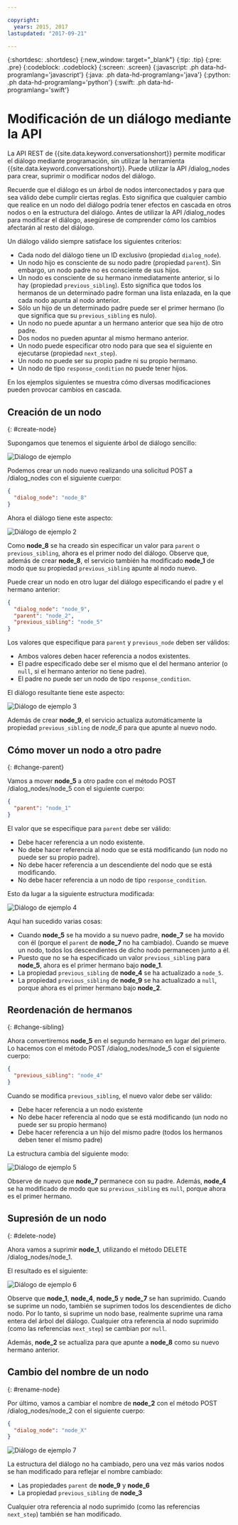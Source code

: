 ```yaml
---

copyright:
  years: 2015, 2017
lastupdated: "2017-09-21"

---
```


{:shortdesc: .shortdesc}
{:new_window: target="_blank"}
{:tip: .tip}
{:pre: .pre}
{:codeblock: .codeblock}
{:screen: .screen}
{:javascript: .ph data-hd-programlang='javascript'}
{:java: .ph data-hd-programlang='java'}
{:python: .ph data-hd-programlang='python'}
{:swift: .ph data-hd-programlang='swift'}

# Modificación de un diálogo mediante la API

La API REST de {{site.data.keyword.conversationshort}} permite modificar el diálogo mediante programación, sin utilizar la herramienta {{site.data.keyword.conversationshort}}. Puede utilizar la API /dialog_nodes para crear, suprimir o modificar nodos del diálogo.

Recuerde que el diálogo es un árbol de nodos interconectados y para que sea válido debe cumplir ciertas reglas. Esto significa que cualquier cambio que realice en un nodo del diálogo podría tener efectos en cascada en otros nodos o en la estructura del diálogo. Antes de utilizar la API /dialog_nodes para modificar el diálogo, asegúrese de comprender cómo los cambios afectarán al resto del diálogo.

Un diálogo válido siempre satisface los siguientes criterios:

- Cada nodo del diálogo tiene un ID exclusivo (propiedad `dialog_node`).
- Un nodo hijo es consciente de su nodo padre (propiedad `parent`). Sin embargo, un nodo padre no es consciente de sus hijos.
- Un nodo es consciente de su hermano inmediatamente anterior, si lo hay (propiedad `previous_sibling`). Esto significa que todos los hermanos de un determinado padre forman una lista enlazada, en la que cada nodo apunta al nodo anterior.
- Sólo un hijo de un determinado padre puede ser el primer hermano (lo que significa que su `previous_sibling` es nulo).
- Un nodo no puede apuntar a un hermano anterior que sea hijo de otro padre.
- Dos nodos no pueden apuntar al mismo hermano anterior.
- Un nodo puede especificar otro nodo para que sea el siguiente en ejecutarse (propiedad `next_step`).
- Un nodo no puede ser su propio padre ni su propio hermano.
- Un nodo de tipo `response_condition` no puede tener hijos.

En los ejemplos siguientes se muestra cómo diversas modificaciones pueden provocar cambios en cascada.

## Creación de un nodo
{: #create-node}

Supongamos que tenemos el siguiente árbol de diálogo sencillo:

![Diálogo de ejemplo](images/dialog_api_1.png)

Podemos crear un nodo nuevo realizando una solicitud POST a /dialog_nodes con el siguiente cuerpo:

```json
{
  "dialog_node": "node_8"
}
```

Ahora el diálogo tiene este aspecto:

![Diálogo de ejemplo 2](images/dialog_api_2.png)

Como **node_8** se ha creado sin especificar un valor para `parent` o `previous_sibling`, ahora es el primer nodo del diálogo. Observe que, además de crear **node_8**, el servicio también ha modificado **node_1** de modo que su propiedad `previous_sibling` apunte al nodo nuevo.

Puede crear un nodo en otro lugar del diálogo especificando el padre y el hermano anterior:

```json
{
  "dialog_node": "node_9",
  "parent": "node_2",
  "previous_sibling": "node_5"
}
```

Los valores que especifique para `parent` y `previous_node` deben ser válidos:

- Ambos valores deben hacer referencia a nodos existentes.
- El padre especificado debe ser el mismo que el del hermano anterior (o `null`, si el hermano anterior no tiene padre).
- El padre no puede ser un nodo de tipo `response_condition`.

El diálogo resultante tiene este aspecto:

![Diálogo de ejemplo 3](images/dialog_api_3.png)

Además de crear **node_9**, el servicio actualiza automáticamente la propiedad `previous_sibling` de *node_6* para que apunte al nuevo nodo.

## Cómo mover un nodo a otro padre
{: #change-parent}

Vamos a mover **node_5** a otro padre con el método POST /dialog_nodes/node_5 con el siguiente cuerpo:

```json
{
  "parent": "node_1"
}
```

El valor que se especifique para `parent` debe ser válido:
- Debe hacer referencia a un nodo existente.
- No debe hacer referencia al nodo que se está modificando (un nodo no puede ser su propio padre).
- No debe hacer referencia a un descendiente del nodo que se está modificando.
- No debe hacer referencia a un nodo de tipo `response_condition`.

Esto da lugar a la siguiente estructura modificada:

![Diálogo de ejemplo 4](images/dialog_api_4.png)

Aquí han sucedido varias cosas:
- Cuando **node_5** se ha movido a su nuevo padre, **node_7** se ha movido con él (porque el `parent` de **node_7** no ha cambiado). Cuando se mueve un nodo, todos los descendientes de dicho nodo permanecen junto a él.
- Puesto que no se ha especificado un valor `previous_sibling` para **node_5**, ahora es el primer hermano bajo **node_1**.
- La propiedad `previous_sibling` de **node_4** se ha actualizado a `node_5`.
- La propiedad `previous_sibling` de **node_9** se ha actualizado a `null`, porque ahora es el primer hermano bajo **node_2**.

## Reordenación de hermanos
{: #change-sibling}

Ahora convertiremos **node_5** en el segundo hermano en lugar del primero. Lo hacemos con el método POST /dialog_nodes/node_5 con el siguiente cuerpo:

```json
{
  "previous_sibling": "node_4"
}
```

Cuando se modifica `previous_sibling`, el nuevo valor debe ser válido:
- Debe hacer referencia a un nodo existente
- No debe hacer referencia al nodo que se está modificando (un nodo no puede ser su propio hermano)
- Debe hacer referencia a un hijo del mismo padre (todos los hermanos deben tener el mismo padre)

La estructura cambia del siguiente modo:

![Diálogo de ejemplo 5](images/dialog_api_5.png)

Observe de nuevo que **node_7** permanece con su padre. Además, **node_4** se ha modificado de modo que su `previous_sibling` es `null`, porque ahora es el primer hermano.

## Supresión de un nodo
{: #delete-node}

Ahora vamos a suprimir **node_1**, utilizando el método DELETE /dialog_nodes/node_1.

El resultado es el siguiente:

![Diálogo de ejemplo 6](images/dialog_api_6.png)

Observe que **node_1**, **node_4**, **node_5** y **node_7** se han suprimido. Cuando se suprime un nodo, también se suprimen todos los descendientes de dicho nodo. Por lo tanto, si suprime un nodo base, realmente suprime una rama entera del árbol del diálogo. Cualquier otra referencia al nodo suprimido (como las referencias `next_step`) se cambian por `null`.

Además, **node_2** se actualiza para que apunte a **node_8** como su nuevo hermano anterior.

## Cambio del nombre de un nodo
{: #rename-node}

Por último, vamos a cambiar el nombre de **node_2** con el método POST /dialog_nodes/node_2 con el siguiente cuerpo:

```json
{
  "dialog_node": "node_X"
}
```

![Diálogo de ejemplo 7](images/dialog_api_7.png)

La estructura del diálogo no ha cambiado, pero una vez más varios nodos se han modificado para reflejar el nombre cambiado:

- Las propiedades `parent` de **node_9** y **node_6**
- La propiedad `previous_sibling` de **node_3**

Cualquier otra referencia al nodo suprimido (como las referencias `next_step`) también se han modificado.
